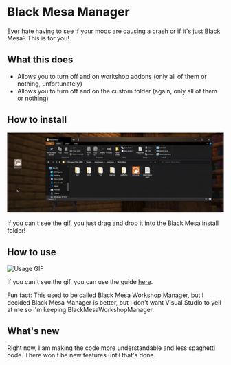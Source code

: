 # Black Mesa Manager

Ever hate having to see if your mods are causing a crash or if it's just Black Mesa? This is for you!

 ## What this does
* Allows you to turn off and on workshop addons (only all of them or nothing, unfortunately)
* Allows you to turn off and on the custom folder (again, only all of them or nothing)

## How to install

![Installation GIF](https://raw.githubusercontent.com/thepwrtank18/BlackMesaWorkshopManager/master/howtoinstall.gif)

If you can't see the gif, you just drag and drop it into the Black Mesa install folder!

## How to use

![Usage GIF](https://raw.githubusercontent.com/thepwrtank18/BlackMesaWorkshopManager/master/howtouse.gif)

If you can't see the gif, you can use the guide [here](https://github.com/thepwrtank18/BlackMesaWorkshopManager/blob/master/howtouse.md).

Fun fact: This used to be called Black Mesa Workshop Manager, but I decided Black Mesa Manager is better, but I don't want Visual Studio to yell at me so I'm keeping BlackMesaWorkshopManager.

## What's new

Right now, I am making the code more understandable and less spaghetti code. There won't be new features until that's done.
